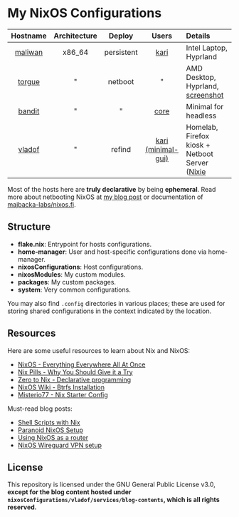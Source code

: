 # My NixOS Configurations

| Hostname | Architecture | Deploy | Users | Details
| :-:       |  :-:    | :-:          | :-:   | :-
[maliwan](nixosConfigurations/maliwan/default.nix) | x86_64  | persistent | [kari](home-manager/users/kari/default.nix)               | Intel Laptop, Hyprland
[torgue](nixosConfigurations/torgue/default.nix)   | "       | netboot    | "                                                         | AMD Desktop, Hyprland, [screenshot](https://raw.githubusercontent.com/tupakkatapa/nix-config/main/nixosConfigurations/torgue/screenshot.png)
[bandit](nixosConfigurations/bandit/default.nix)   | "       | "          | [core](home-manager/users/core/default.nix)               | Minimal for headless
[vladof](nixosConfigurations/vladof/default.nix)   | "       | refind     | [kari (minimal-gui)](home-manager/users/kari/minimal-gui.nix) | Homelab, Firefox kiosk + Netboot Server ([Nixie](https://github.com/majbacka-labs/nixos.fi) 

Most of the hosts here are **truly declarative** by being **ephemeral**. Read more about netbooting NixOS at [my blog post](https://blog.coditon.com/content/posts/Netbooting%20NixOS.md) or documentation of [majbacka-labs/nixos.fi](https://github.com/majbacka-labs/nixos.fi).

## Structure

- **flake.nix**: Entrypoint for hosts configurations.
- **home-manager**: User and host-specific configurations done via home-manager.
- **nixosConfigurations**: Host configurations.
- **nixosModules**: My custom modules.
- **packages**: My custom packages.
- **system**: Very common configurations.

You may also find `.config` directories in various places; these are used for storing shared configurations in the context indicated by the location.

## Resources

Here are some useful resources to learn about Nix and NixOS:

- [NixOS - Everything Everywhere All At Once](https://www.youtube.com/watch?v=CwfKlX3rA6E)
- [Nix Pills - Why You Should Give it a Try](https://nixos.org/guides/nix-pills/why-you-should-give-it-a-try.html)
- [Zero to Nix - Declarative programming](https://zero-to-nix.com/concepts/declarative)
- [NixOS Wiki - Btrfs Installation](https://nixos.wiki/wiki/Btrfs)
- [Misterio77 - Nix Starter Config](https://github.com/Misterio77/nix-starter-configs)

Must-read blog posts:

- [Shell Scripts with Nix](https://ertt.ca/nix/shell-scripts/)
- [Paranoid NixOS Setup](https://xeiaso.net/blog/paranoid-nixos-2021-07-18/)
- [Using NixOS as a router](https://francis.begyn.be/blog/nixos-home-router)
- [NixOS Wireguard VPN setup](https://alberand.com/nixos-wireguard-vpn.html)

## License

This repository is licensed under the GNU General Public License v3.0, **except for the blog content hosted under `nixosConfigurations/vladof/services/blog-contents`, which is all rights reserved.**

